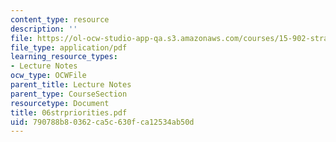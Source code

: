 ```yaml
---
content_type: resource
description: ''
file: https://ol-ocw-studio-app-qa.s3.amazonaws.com/courses/15-902-strategic-management-i-fall-2006/790788b80362ca5c630fca12534ab50d_06strpriorities.pdf
file_type: application/pdf
learning_resource_types:
- Lecture Notes
ocw_type: OCWFile
parent_title: Lecture Notes
parent_type: CourseSection
resourcetype: Document
title: 06strpriorities.pdf
uid: 790788b8-0362-ca5c-630f-ca12534ab50d
---
```

